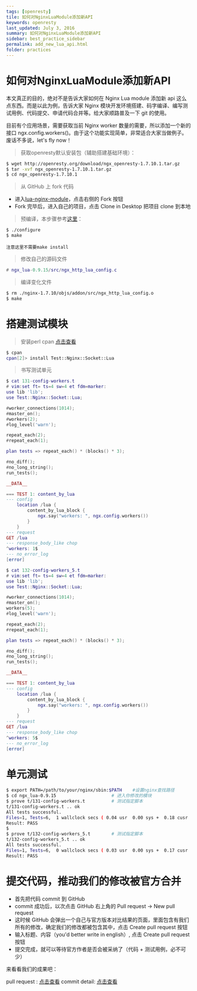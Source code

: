 ```yaml
---
tags: [openresty]
tile: 如何对NginxLuaModule添加新API
keywords: openresty
last_updated: July 3, 2016
summary: 如何对NginxLuaModule添加新API
sidebar: best_practice_sidebar
permalink: add_new_lua_api.html
folder: practices
---
```


# 如何对NginxLuaModule添加新API

本文真正的目的，绝对不是告诉大家如何在 Nginx Lua module 添加新 api 这么点东西。而是以此为例，告诉大家 Nginx 模块开发环境搭建、码字编译、编写测试用例、代码提交、申请代码合并等。给大家顺路普及一下 git 的使用。

目前有个应用场景，需要获取当前 Nginx worker 数量的需要，所以添加一个新的接口 ngx.config.workers()。由于这个功能实现简单，非常适合大家当做例子。废话不多说，let's fly now！

> 获取openresty默认安装包（辅助搭建基础环境）：

```sh
$ wget http://openresty.org/download/ngx_openresty-1.7.10.1.tar.gz
$ tar -xvf ngx_openresty-1.7.10.1.tar.gz
$ cd ngx_openresty-1.7.10.1
```

> 从 GitHub 上 fork 代码

* 进入[lua-nginx-module](https://github.com/openresty/lua-nginx-module)，点击右侧的 Fork 按钮
* Fork 完毕后，进入自己的项目，点击 Clone in Desktop 把项目 clone 到本地

> 预编译，本步骤参考[这里](http://openresty.com/#Installation)：

```sh
$ ./configure
$ make
```

`注意这里不需要make install`

> 修改自己的源码文件

```lua
# ngx_lua-0.9.15/src/ngx_http_lua_config.c
```

> 编译变化文件

```sh
$ rm ./nginx-1.7.10/objs/addon/src/ngx_http_lua_config.o
$ make
```

# 搭建测试模块
> 安装perl cpan [点击查看](http://www.cnblogs.com/itech/archive/2009/08/10/1542832.html)

```sh
$ cpan
cpan[2]> install Test::Nginx::Socket::Lua
```

> 书写测试单元

```lua
$ cat 131-config-workers.t
# vim:set ft= ts=4 sw=4 et fdm=marker:
use lib 'lib';
use Test::Nginx::Socket::Lua;

#worker_connections(1014);
#master_on();
#workers(2);
#log_level('warn');

repeat_each(2);
#repeat_each(1);

plan tests => repeat_each() * (blocks() * 3);

#no_diff();
#no_long_string();
run_tests();

__DATA__

=== TEST 1: content_by_lua
--- config
    location /lua {
        content_by_lua_block {
            ngx.say("workers: ", ngx.config.workers())
        }
    }
--- request
GET /lua
--- response_body_like chop
^workers: 1$
--- no_error_log
[error]
```

```lua
$ cat 132-config-workers_5.t
# vim:set ft= ts=4 sw=4 et fdm=marker:
use lib 'lib';
use Test::Nginx::Socket::Lua;

#worker_connections(1014);
#master_on();
workers(5);
#log_level('warn');

repeat_each(2);
#repeat_each(1);

plan tests => repeat_each() * (blocks() * 3);

#no_diff();
#no_long_string();
run_tests();

__DATA__

=== TEST 1: content_by_lua
--- config
    location /lua {
        content_by_lua_block {
            ngx.say("workers: ", ngx.config.workers())
        }
    }
--- request
GET /lua
--- response_body_like chop
^workers: 5$
--- no_error_log
[error]
```

# 单元测试

```sh
$ export PATH=/path/to/your/nginx/sbin:$PATH    #设置nginx查找路径
$ cd ngx_lua-0.9.15                     # 进入你修改的模块
$ prove t/131-config-workers.t          # 测试指定脚本
t/131-config-workers.t .. ok
All tests successful.
Files=1, Tests=6,  1 wallclock secs ( 0.04 usr  0.00 sys +  0.18 cusr  0.05 csys =  0.27 CPU)
Result: PASS
$
$ prove t/132-config-workers_5.t        # 测试指定脚本
t/132-config-workers_5.t .. ok
All tests successful.
Files=1, Tests=6,  0 wallclock secs ( 0.03 usr  0.00 sys +  0.17 cusr  0.04 csys =  0.24 CPU)
Result: PASS
```

# 提交代码，推动我们的修改被官方合并

* 首先把代码 commit 到 GitHub
* commit 成功后，以次点击 GitHub 右上角的 Pull request -> New pull request
* 这时候 GitHub 会弹出一个自己与官方版本对比结果的页面，里面包含有我们所有的修改，确定我们的修改都被包含其中，点击 Create pull request 按钮
* 输入标题、内容（you'd better write in english）, 点击 Create pull request 按钮
* 提交完成，就可以等待官方作者是否会被采纳了（代码 + 测试用例，必不可少）

来看看我们的成果吧：

pull request : [点击查看](https://gitHub.com/openresty/lua-nginx-module/pull/531)
commit detail: [点击查看](https://github.com/membphis/lua-nginx-module/commit/9d991677c090e1f86fa5840b19e02e56a4a17f86)
